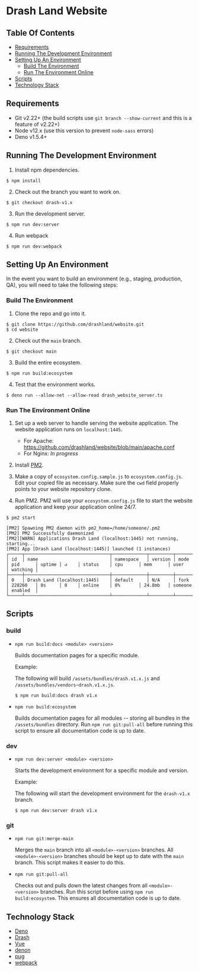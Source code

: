 # Drash Land Website

## Table Of Contents

* [Requirements](#requirements)
* [Running The Development Environment](#running-the-development-environment)
* [Setting Up An Environment](#setting-up-an-environment)
    * [Build The Environment](#build-the-environment)
    * [Run The Environment Online](#run-the-environment-online)
* [Scripts](#scripts)
* [Technology Stack](#technology-stack)

## Requirements

* Git v2.22+ (the build scripts use `git branch --show-current` and this is a feature of v2.22+)
* Node v12.x (use this version to prevent `node-sass` errors)
* Deno v1.5.4+

## Running The Development Environment

1. Install npm dependencies.

```
$ npm install
```

2. Check out the branch you want to work on.

```
$ git checkout drash-v1.x
```

3. Run the development server.

```
$ npm run dev:server
```

4. Run webpack

```
$ npm run dev:webpack
```

## Setting Up An Environment

In the event you want to build an environment (e.g., staging, production, QA), you will need to take the following steps:

### Build The Environment

1. Clone the repo and go into it.

```
$ git clone https://github.com/drashland/website.git
$ cd website
```

2. Check out the `main` branch.

```
$ git checkout main
```

3. Build the entire ecosystem.

```
$ npm run build:ecosystem
```

4. Test that the environment works.

```
$ deno run --allow-net --allow-read drash_website_server.ts
```

### Run The Environment Online

1. Set up a web server to handle serving the website application. The website application runs on `localhost:1445`.

    * For Apache: https://github.com/drashland/website/blob/main/apache.conf
    * For Nginx: _In progress_

2. Install [PM2](https://pm2.keymetrics.io/).

3. Make a copy of `ecosystem.config.sample.js` to `ecosystem.config.js`. Edit your copied file as necessary. Make sure the `cwd` field properly points to your website repository clone.

3. Run PM2. PM2 will use your `ecosystem.config.js` file to start the website application and keep your application online 24/7.

```
$ pm2 start

[PM2] Spawning PM2 daemon with pm2_home=/home/someone/.pm2
[PM2] PM2 Successfully daemonized
[PM2][WARN] Applications Drash Land (localhost:1445) not running, starting...
[PM2] App [Drash Land (localhost:1445)] launched (1 instances)
┌─────┬────────────────────────────────┬─────────────┬─────────┬─────────┬──────────┬────────┬──────┬───────────┬──────────┬──────────┬──────────┬──────────┐
│ id  │ name                           │ namespace   │ version │ mode    │ pid      │ uptime │ ↺    │ status    │ cpu      │ mem      │ user     │ watching │
├─────┼────────────────────────────────┼─────────────┼─────────┼─────────┼──────────┼────────┼──────┼───────────┼──────────┼──────────┼──────────┼──────────┤
│ 0   │ Drash Land (localhost:1445)    │ default     │ N/A     │ fork    │ 228260   │ 0s     │ 0    │ online    │ 0%       │ 24.8mb   │ someone  │ enabled  │
└─────┴────────────────────────────────┴─────────────┴─────────┴─────────┴──────────┴────────┴──────┴───────────┴──────────┴──────────┴──────────┴──────────┘
```

## Scripts

### build

* `npm run build:docs <module> <version>`

    Builds documentation pages for a specific module.

    Example:

    The following will build `/assets/bundles/drash.v1.x.js` and `/assets/bundles/vendors~drash.v1.x.js`.
    
    ```shell
    $ npm run build:docs drash v1.x
    ```

* `npm run build:ecosystem`
    
    Builds documentation pages for all modules -- storing all bundles in the `/assets/bundles` directory. Run `npm run git:pull-all` before running this script to ensure all documentation code is up to date.

### dev

* `npm run dev:server <module> <version>`

    Starts the development environment for a specific module and version.

    Example:

    The following will start the development environment for the `drash-v1.x` branch.

    ```shell
    $ npm run dev:server drash v1.x
    ```

### git

* `npm run git:merge-main`

    Merges the `main` branch into all `<module>-<version>` branches. All `<module>-<version>` branches should be kept up to date with the `main` branch. This script makes it easier to do this.

* `npm run git:pull-all`

    Checks out and pulls down the latest changes from all `<module>-<version>` branches. Run this script before using `npm run build:ecosystem`. This ensures all documentation code is up to date.

## Technology Stack

* [Deno](https://deno.land)
* [Drash](https://drash.land)
* [Vue](https://vuejs.org)
* [denon](https://github.com/denosaurs/denon)
* [pug](https://pugjs.org/api/getting-started.html)
* [webpack](https://webpack.js.org/)
